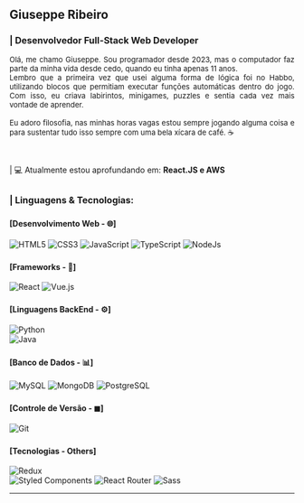 ## Giuseppe Ribeiro

<h3 style="border-bottom: none; font-size: 16px;">| Desenvolvedor Full-Stack Web Developer</h3>

<p style="align: left; text-align: justify; font-size: 13px;"> 
   Olá, me chamo Giuseppe. Sou programador desde 2023, mas o computador faz parte da minha vida desde cedo, quando eu tinha apenas 11 anos.
   <br />
    Lembro que a primeira vez que usei alguma forma de lógica foi no Habbo, utilizando blocos que permitiam executar funções automáticas dentro do jogo. Com isso, eu criava labirintos, minigames, puzzles e sentia cada vez mais vontade de aprender.
    <br /><br/>
    Eu adoro filosofia, nas minhas horas vagas estou sempre jogando alguma coisa e para sustentar tudo isso sempre com uma bela xícara de café. ☕
</p>
<br/>
<p style="font-size: 14px;">| 💻 Atualmente estou aprofundando em: <strong>React.JS e AWS</strong> </p>

## <h3 style="border-bottom: none; font-size: 16px;">| Linguagens & Tecnologias:</h3>

### <h4>[Desenvolvimento Web - 🌐]</h4> 
![HTML5](https://img.shields.io/badge/HTML5-E34F26?style=for-the-badge&logo=html5&logoColor=white)
![CSS3](https://img.shields.io/badge/CSS3-1572B6?style=for-the-badge&logo=css3&logoColor=white)
![JavaScript](https://img.shields.io/badge/JavaScript-F7DF1E?style=for-the-badge&logo=javascript&logoColor=black)
![TypeScript](https://img.shields.io/badge/TypeScript-007ACC?style=for-the-badge&logo=typescript&logoColor=white)
![NodeJs](https://img.shields.io/badge/Node.js-43853D?style=for-the-badge&logo=node.js&logoColor=white)

### <h4>[Frameworks - 🧩]</h4>
![React](https://img.shields.io/badge/React-20232A?style=for-the-badge&logo=react&logoColor=61DAFB)
![Vue.js](https://img.shields.io/badge/Vue.js-35495E?style=for-the-badge&logo=vue.js&logoColor=4FC08D)

### <h4>[Linguagens BackEnd - ⚙]</h4>
![Python](https://img.shields.io/badge/Python-3776AB?style=for-the-badge&logo=python&logoColor=white)   
![Java](https://img.shields.io/badge/Java-ED8B00?style=for-the-badge&logo=java&logoColor=white)

### <h4>[Banco de Dados - 📊]</h4>
![MySQL](https://img.shields.io/badge/MySQL-00000F?style=for-the-badge&logo=mysql&logoColor=white) 
![MongoDB](https://img.shields.io/badge/MongoDB-4EA94B?style=for-the-badge&logo=mongodb&logoColor=white)
![PostgreSQL](https://img.shields.io/badge/PostgreSQL-316192?style=for-the-badge&logo=postgresql&logoColor=white)

### <h4>[Controle de Versão - ◼]</h4>
![Git](https://img.shields.io/badge/Git-E34F26?style=for-the-badge&logo=git&logoColor=white)

### <h4>[Tecnologias - Others]</h4>
![Redux](https://img.shields.io/badge/Redux-593D88?style=for-the-badge&logo=redux&logoColor=white)   
![Styled Components](https://img.shields.io/badge/styled--components-DB7093?style=for-the-badge&logo=styled-components&logoColor=white)
![React Router](https://img.shields.io/badge/React_Router-CA4245?style=for-the-badge&logo=react-router&logoColor=white)
![Sass](https://img.shields.io/badge/Sass-CC6699?style=for-the-badge&logo=sass&logoColor=white)

---
